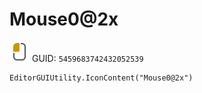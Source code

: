 # Mouse0@2x
![](/img/Mouse0@2x.png)
GUID: `5459683742432052539`
```
EditorGUIUtility.IconContent("Mouse0@2x")
```
